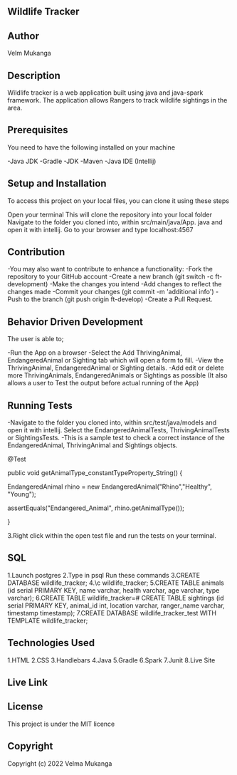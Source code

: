 ## Wildlife Tracker

## Author
Velm Mukanga

## Description
Wildlife tracker is a web application built using java and java-spark framework. The application allows Rangers to track wildlife sightings in the area.

## Prerequisites

You need to have the following installed on your machine

-Java JDK
-Gradle
-JDK
-Maven
-Java IDE (Intellij)

## Setup and Installation
To access this project on your local files, you can clone it using these steps

Open your terminal
This will clone the repository into your local folder
Navigate to the folder you cloned into, within src/main/java/App. java and open it with intellij.
Go to your browser and type localhost:4567



## Contribution

-You may also want to contribute to enhance a functionality:
-Fork the repository to your GitHub account
-Create a new branch (git switch -c ft-development)
-Make the changes you intend
-Add changes to reflect the changes made
-Commit your changes (git commit -m 'additional info')
-Push to the branch (git push origin ft-develop)
-Create a Pull Request.

## Behavior Driven Development
The user is able to;

-Run the App on a browser
-Select the Add ThrivingAnimal, EndangeredAnimal or Sighting tab which will open a form to fill.
-View the ThrivingAnimal, EndangeredAnimal or Sighting details.
-Add edit or delete more ThrivingAnimals, EndangeredAnimals or Sightings as possible (It also allows a user to Test the output before actual running of the App)

## Running Tests

-Navigate to the folder you cloned into, within src/test/java/models and open it with intellij. Select the EndangeredAnimalTests, ThrivingAnimalTests or SightingsTests.
-This is a sample test to check a correct instance of the EndangeredAnimal, ThrivingAnimal and Sightings objects.

@Test

public void getAnimalType_constantTypeProperty_String() {

EndangeredAnimal rhino = new EndangeredAnimal("Rhino","Healthy", "Young");

assertEquals("Endangered_Animal", rhino.getAnimalType());

}

3.Right click within the open test file and run the tests on your terminal.

## SQL

1.Launch postgres
2.Type in psql Run these commands
3.CREATE DATABASE wildlife_tracker;
4.\c wildlife_tracker;
5.CREATE TABLE animals (id serial PRIMARY KEY, name varchar, health varchar, age varchar, type varchar);
6.CREATE TABLE wildlife_tracker=# CREATE TABLE sightings (id serial PRIMARY KEY, animal_id int, location varchar, ranger_name varchar, timestamp timestamp);
7.CREATE DATABASE wildlife_tracker_test WITH TEMPLATE wildlife_tracker;

## Technologies Used

1.HTML
2.CSS
3.Handlebars
4.Java
5.Gradle
6.Spark
7.Junit
8.Live Site

## Live Link


## License

This project is under the MIT licence

## Copyright

Copyright (c) 2022 Velma Mukanga
